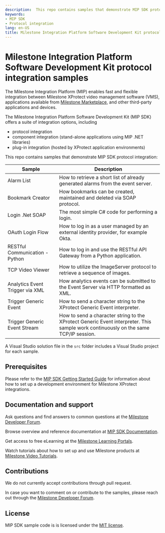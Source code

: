 ```yaml
---
description:  This repo contains samples that demonstrate MIP SDK protocol integration.
keywords:
- MIP SDK
- Protocol integration
lang: en-US
title: Milestone Integration Platform Software Development Kit protocol integration samples
---
```


# Milestone Integration Platform Software Development Kit protocol integration samples

The Milestone Integration Platform (MIP) enables fast and flexible integration between
Milestone XProtect video management software (VMS), applications available from
[Milestone Marketplace](<https://www.milestonesys.com/community/marketplace/>),
and other third-party applications and devices.

The Milestone Integration Platform Software Development Kit (MIP SDK) offers a suite of integration options, including

- protocol integration
- component integration (stand-alone applications using MIP .NET libraries)
- plug-in integration (hosted by XProtect application environments)

This repo contains samples that demonstrate MIP SDK protocol integration:

| Sample                          | Description                                                                                                                         |
| ------------------------------- | ----------------------------------------------------------------------------------------------------------------------------------- |
| Alarm List                      | How to retrieve a short list of already generated alarms from the event server.                                                     |
| Bookmark Creator                | How bookmarks can be created, maintained and deleted via SOAP protocol.                                                             |
| Login .Net SOAP                 | The most simple C\# code for performing a login.                                                                                    |
| OAuth Login Flow                | How to log in as a user managed by an external identity provider, for example Okta.                                                 |
| RESTful Communication - Python  | How to log in and use the RESTful API Gateway from a Python application.                                                            |
| TCP Video Viewer                | How to utilize the ImageServer protocol to retrieve a sequence of images.                                                           |
| Analytics Event Trigger via XML | How analytics events can be submitted to the Event Server via HTTP formatted as XML.                                                |
| Trigger Generic Event           | How to send a character string to the XProtect Generic Event interpreter.                                                           |
| Trigger Generic Event Stream    | How to send a character string to the XProtect Generic Event interpreter. This sample work continuously on the same TCP/IP session. |

A Visual Studio solution file in the `src` folder includes a Visual Studio project for each sample.

## Prerequisites

Please refer to the [MIP SDK Getting Started Guide](<https://content.milestonesys.com/l/299bb22321041592/>)
for information about how to set up a development environment for Milestone XProtect integrations.

## Documentation and support

Ask questions and find answers to common questions at the
[Milestone Developer Forum](<https://developer.milestonesys.com/>).

Browse overview and reference documentation at
[MIP SDK Documentation](<https://doc.developer.milestonesys.com>).

Get access to free eLearning at the
[Milestone Learning Portals](<https://www.milestonesys.com/solutions/services/learning-and-performance/>).

Watch tutorials about how to set up and use Milestone products at
[Milestone Video Tutorials](<https://www.milestonesys.com/support/self-service-and-support/video-tutorials/>).

## Contributions

We do not currently accept contributions through pull request.

In case you want to comment on or contribute to the samples, please reach out through
the [Milestone Developer Forum](<https://developer.milestonesys.com/>).

## License

MIP SDK sample code is is licensed under the [MIT license](<LICENSE.md>).
